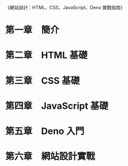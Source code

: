 《網站設計：HTML、CSS、JavaScript、Deno 實戰指南》

# 第一章　簡介

# 第二章　HTML 基礎

# 第三章　CSS 基礎

# 第四章　JavaScript 基礎

# 第五章　Deno 入門

# 第六章　網站設計實戰